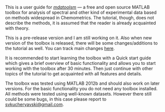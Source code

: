 This is a user guide for [*mdatoolsm*](https://github.com/svkucheryavski/mdatoolsm) — a free and open source MATLAB toolbox for analysis of spectral and other kind of experimental data based on methods widespread in Chemometrics. The tutorial, though,  does not describe the methods, it is assumed that the reader is already acquainted with theory.

This is a pre-release version and I am still working on it. Also when new version of the toolbox is released, there will be some changes/additions to the tutorial as well. You can track main changes [here](NEWS.md). 

It is recommended to start learning the toolbox with a Quick start guide which gives a brief overview of basic functionality and allows you to start working with the toolbox after 30 minutes. Then just continue with other topics of the tutorial to get acquainted with all features and details.

The toolbox was tested using MATLAB 2012b and should also work on later versions. For the basic functionality you do not need any toolbox installed. All methods were tested using well-known datasets. However there still could be some bugs, in this case please report to [svkucheryavski@gmail.com](mailto:svkucheryavski@gmail.com).